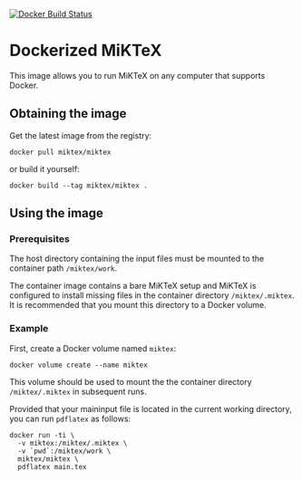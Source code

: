[![Docker Build Status](https://img.shields.io/docker/build/zcsevcik/docker-miktex.svg)](https://hub.docker.com/r/zcsevcik/docker-miktex/)

# Dockerized MiKTeX

This image allows you to run MiKTeX on any computer that supports Docker.

## Obtaining the image

Get the latest image from the registry:

    docker pull miktex/miktex

or build it yourself:

    docker build --tag miktex/miktex .

## Using the image

### Prerequisites

The host directory containing the input files must be mounted to the
container path `/miktex/work`.

The container image contains a bare MiKTeX setup and MiKTeX is
configured to install missing files in the container directory
`/miktex/.miktex`.  It is recommended that you mount this directory to
a Docker volume.

### Example

First, create a Docker volume named `miktex`:

    docker volume create --name miktex

This volume should be used to mount the the container directory
`/miktex/.miktex` in subsequent runs.

Provided that your maininput file is located in the current working
directory, you can run `pdflatex` as follows:

    docker run -ti \
      -v miktex:/miktex/.miktex \
      -v `pwd`:/miktex/work \
      miktex/miktex \
      pdflatex main.tex
